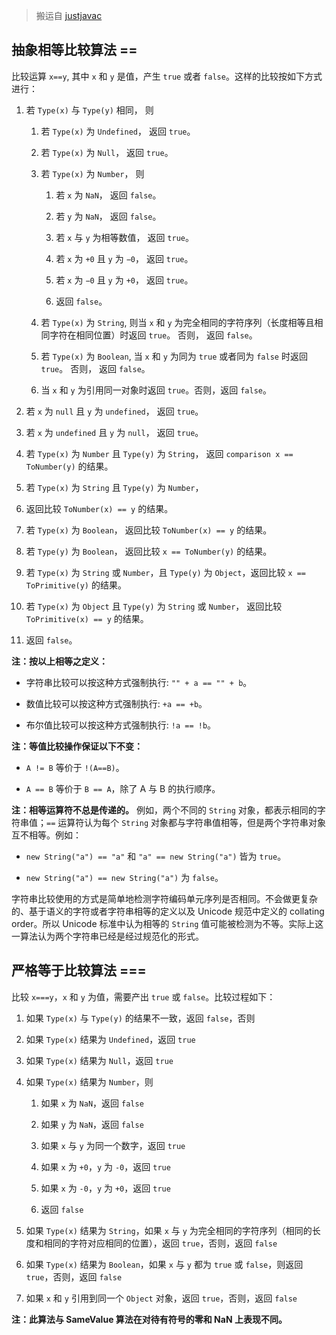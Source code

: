 >搬运自  [justjavac](https://segmentfault.com/a/1190000000650129)

<h2>抽象相等比较算法 ==</h2>
<p>比较运算 <code>x==y</code>, 其中 <code>x</code> 和 <code>y</code> 是值，产生 <code>true</code> 或者 <code>false</code>。这样的比较按如下方式进行：</p>
<ol>
<li>
<p>若 <code>Type(x)</code> 与 <code>Type(y)</code> 相同， 则</p>
<ol>
<li><p>若 <code>Type(x)</code> 为 <code>Undefined</code>， 返回 <code>true</code>。</p></li>
<li><p>若 <code>Type(x)</code> 为 <code>Null</code>， 返回 <code>true</code>。</p></li>
<li>
<p>若 <code>Type(x)</code> 为 <code>Number</code>， 则</p>
<ol>
<li><p>若 <code>x</code> 为 <code>NaN</code>， 返回 <code>false</code>。</p></li>
<li><p>若 <code>y</code> 为 <code>NaN</code>， 返回 <code>false</code>。</p></li>
<li><p>若 <code>x</code> 与 <code>y</code> 为相等数值， 返回 <code>true</code>。</p></li>
<li><p>若 <code>x</code> 为 <code>+0</code> 且 <code>y</code> 为 <code>−0</code>， 返回 <code>true</code>。</p></li>
<li><p>若 <code>x</code> 为 <code>−0</code> 且 <code>y</code> 为 <code>+0</code>， 返回 <code>true</code>。</p></li>
<li><p>返回 <code>false</code>。</p></li>
</ol>
</li>
<li><p>若 <code>Type(x)</code> 为 <code>String</code>, 则当 <code>x</code> 和 <code>y</code> 为完全相同的字符序列（长度相等且相同字符在相同位置）时返回 <code>true</code>。 否则， 返回 <code>false</code>。</p></li>
<li><p>若 <code>Type(x)</code> 为 <code>Boolean</code>, 当 <code>x</code> 和 <code>y</code> 为同为 <code>true</code> 或者同为 <code>false</code> 时返回 <code>true</code>。 否则， 返回 <code>false</code>。</p></li>
<li><p>当 <code>x</code> 和 <code>y</code> 为引用同一对象时返回 <code>true</code>。否则，返回 <code>false</code>。</p></li>
</ol>
</li>
<li><p>若 <code>x</code> 为 <code>null</code> 且 <code>y</code> 为 <code>undefined</code>， 返回 <code>true</code>。</p></li>
<li><p>若 <code>x</code> 为 <code>undefined</code> 且 <code>y</code> 为 <code>null</code>， 返回 <code>true</code>。</p></li>
<li><p>若 <code>Type(x)</code> 为 <code>Number</code> 且 <code>Type(y)</code> 为 <code>String</code>， 返回 <code>comparison x == ToNumber(y)</code> 的结果。</p></li>
<li><p>若 <code>Type(x)</code> 为 <code>String</code> 且 <code>Type(y)</code> 为 <code>Number</code>，</p></li>
<li><p>返回比较 <code>ToNumber(x) == y</code> 的结果。</p></li>
<li><p>若 <code>Type(x)</code> 为 <code>Boolean</code>， 返回比较 <code>ToNumber(x) == y</code> 的结果。</p></li>
<li><p>若 <code>Type(y)</code> 为 <code>Boolean</code>， 返回比较 <code>x == ToNumber(y)</code> 的结果。</p></li>
<li><p>若 <code>Type(x)</code> 为 <code>String</code> 或 <code>Number</code>，且 <code>Type(y)</code> 为 <code>Object</code>，返回比较 <code>x == ToPrimitive(y)</code> 的结果。</p></li>
<li><p>若 <code>Type(x)</code> 为 <code>Object</code> 且 <code>Type(y)</code> 为 <code>String</code> 或 <code>Number</code>， 返回比较 <code>ToPrimitive(x) == y</code> 的结果。</p></li>
<li><p>返回 <code>false</code>。</p></li>
</ol>
<p><strong>注：按以上相等之定义：</strong></p>
<ul>
<li><p>字符串比较可以按这种方式强制执行: <code>"" + a == "" + b</code>。</p></li>
<li><p>数值比较可以按这种方式强制执行: <code>+a == +b</code>。</p></li>
<li><p>布尔值比较可以按这种方式强制执行: <code>!a == !b</code>。</p></li>
</ul>
<p><strong>注：等值比较操作保证以下不变：</strong></p>
<ul>
<li><p><code>A != B</code> 等价于 <code>!(A==B)</code>。</p></li>
<li><p><code>A == B</code> 等价于 <code>B == A</code>，除了 A 与 B 的执行顺序。</p></li>
</ul>
<p><strong>注：相等运算符不总是传递的。</strong> 例如，两个不同的 <code>String</code> 对象，都表示相同的字符串值；<code>==</code> 运算符认为每个 <code>String</code> 对象都与字符串值相等，但是两个字符串对象互不相等。例如：</p>
<ul>
<li><p><code>new String("a") == "a"</code> 和 <code>"a" == new String("a")</code> 皆为 <code>true</code>。</p></li>
<li><p><code>new String("a") == new String("a")</code> 为 <code>false</code>。</p></li>
</ul>
<p>字符串比较使用的方式是简单地检测字符编码单元序列是否相同。不会做更复杂的、基于语义的字符或者字符串相等的定义以及 Unicode 规范中定义的 collating order。所以 Unicode 标准中认为相等的 <code>String</code> 值可能被检测为不等。实际上这一算法认为两个字符串已经是经过规范化的形式。</p>
<h2>严格等于比较算法 ===</h2>
<p>比较 <code>x===y</code>，<code>x</code> 和 <code>y</code> 为值，需要产出 <code>true</code> 或 <code>false</code>。比较过程如下：</p>
<ol>
<li><p>如果 <code>Type(x)</code> 与 <code>Type(y)</code> 的结果不一致，返回 <code>false</code>，否则</p></li>
<li><p>如果 <code>Type(x)</code> 结果为 <code>Undefined</code>，返回 <code>true</code></p></li>
<li><p>如果 <code>Type(x)</code> 结果为 <code>Null</code>，返回 <code>true</code></p></li>
<li>
<p>如果 <code>Type(x)</code> 结果为 <code>Number</code>，则</p>
<ol>
<li><p>如果 <code>x</code> 为 <code>NaN</code>，返回 <code>false</code></p></li>
<li><p>如果 <code>y</code> 为 <code>NaN</code>，返回 <code>false</code></p></li>
<li><p>如果 <code>x</code> 与 <code>y</code> 为同一个数字，返回 <code>true</code></p></li>
<li><p>如果 <code>x</code> 为 <code>+0</code>，<code>y</code> 为 <code>-0</code>，返回 <code>true</code></p></li>
<li><p>如果 <code>x</code> 为 <code>-0</code>，<code>y</code> 为 <code>+0</code>，返回 <code>true</code></p></li>
<li><p>返回 <code>false</code></p></li>
</ol>
</li>
<li><p>如果 <code>Type(x)</code> 结果为 <code>String</code>，如果 <code>x</code> 与 <code>y</code> 为完全相同的字符序列（相同的长度和相同的字符对应相同的位置），返回 <code>true</code>，否则，返回 <code>false</code></p></li>
<li><p>如果 <code>Type(x)</code> 结果为 <code>Boolean</code>，如果 <code>x</code> 与 <code>y</code> 都为 <code>true</code> 或 <code>false</code>，则返回 <code>true</code>，否则，返回 <code>false</code></p></li>
<li><p>如果 <code>x</code> 和 <code>y</code> 引用到同一个 <code>Object</code> 对象，返回 <code>true</code>，否则，返回 <code>false</code></p></li>
</ol>
<p><strong>注：此算法与 SameValue 算法在对待有符号的零和 NaN 上表现不同。</strong></p>

